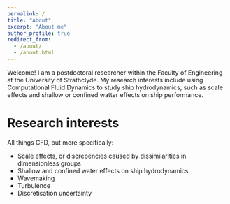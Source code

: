 ```yaml
---
permalink: /
title: "About"
excerpt: "About me"
author_profile: true
redirect_from: 
  - /about/
  - /about.html
---
```



Welcome! I am a postdoctoral researcher within the Faculty of Engineering at the University of Strathclyde. My research interests include using Computational Fluid Dynamics to study ship hydrodynamics, such as scale effects and shallow or confined watter effects on ship performance.

# Research interests

All things CFD, but more specifically:
- Scale effects, or discrepencies caused by dissimilarities in dimensionless groups
- Shallow and confined water effects on ship hydrodynamics
- Wavemaking 
- Turbulence
- Discretisation uncertainty


